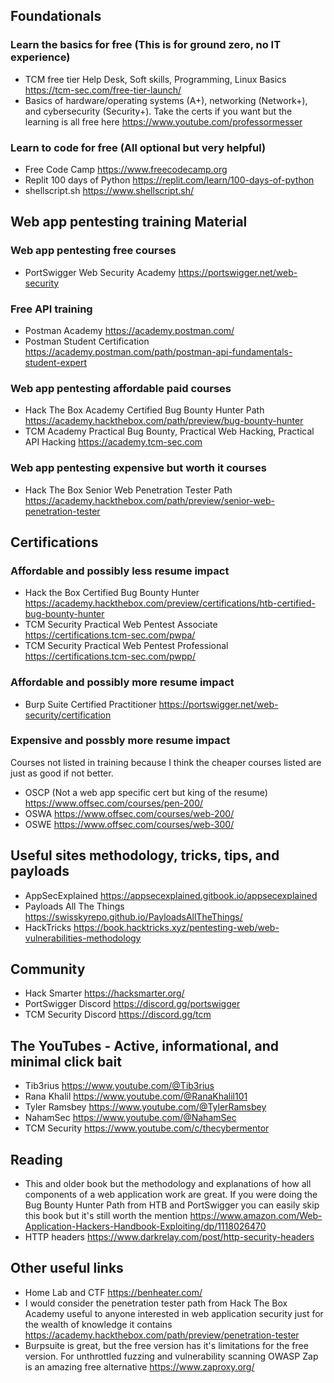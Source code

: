 ## Foundationals

### Learn the basics for free (This is for ground zero, no IT experience)
- TCM free tier Help Desk, Soft skills, Programming, Linux Basics https://tcm-sec.com/free-tier-launch/
- Basics of hardware/operating systems (A+), networking (Network+), and cybersecurity (Security+). Take the certs if you want but the learning is all free here https://www.youtube.com/professormesser

### Learn to code for free (All optional but very helpful)
- Free Code Camp https://www.freecodecamp.org
- Replit 100 days of Python https://replit.com/learn/100-days-of-python
- shellscript.sh https://www.shellscript.sh/

  
## Web app pentesting training Material

### Web app pentesting free courses
- PortSwigger Web Security Academy https://portswigger.net/web-security

### Free API training
- Postman Academy https://academy.postman.com/
- Postman Student Certification https://academy.postman.com/path/postman-api-fundamentals-student-expert

### Web app pentesting affordable paid courses
- Hack The Box Academy Certified Bug Bounty Hunter Path https://academy.hackthebox.com/path/preview/bug-bounty-hunter
- TCM Academy Practical Bug Bounty, Practical Web Hacking, Practical API Hacking https://academy.tcm-sec.com


### Web app pentesting expensive but worth it courses
- Hack The Box Senior Web Penetration Tester Path https://academy.hackthebox.com/path/preview/senior-web-penetration-tester


## Certifications

### Affordable and possibly less resume impact
- Hack the Box Certified Bug Bounty Hunter https://academy.hackthebox.com/preview/certifications/htb-certified-bug-bounty-hunter
- TCM Security Practical Web Pentest Associate https://certifications.tcm-sec.com/pwpa/
- TCM Security Practical Web Pentest Professional https://certifications.tcm-sec.com/pwpp/

### Affordable and possibly more resume impact
- Burp Suite Certified Practitioner https://portswigger.net/web-security/certification

 
### Expensive and possbly more resume impact 
Courses not listed in training because I think the cheaper courses listed are just as good if not better.
- OSCP (Not a web app specific cert but king of the resume) https://www.offsec.com/courses/pen-200/
- OSWA https://www.offsec.com/courses/web-200/
- OSWE https://www.offsec.com/courses/web-300/

  
## Useful sites methodology, tricks, tips, and payloads
- AppSecExplained https://appsecexplained.gitbook.io/appsecexplained
- Payloads All The Things https://swisskyrepo.github.io/PayloadsAllTheThings/
- HackTricks https://book.hacktricks.xyz/pentesting-web/web-vulnerabilities-methodology

  
## Community
- Hack Smarter https://hacksmarter.org/
- PortSwigger Discord https://discord.gg/portswigger
- TCM Security Discord https://discord.gg/tcm

  
## The YouTubes - Active, informational, and minimal click bait
- Tib3rius https://www.youtube.com/@Tib3rius
- Rana Khalil https://www.youtube.com/@RanaKhalil101
- Tyler Ramsbey https://www.youtube.com/@TylerRamsbey
- NahamSec https://www.youtube.com/@NahamSec
- TCM Security https://www.youtube.com/c/thecybermentor

  
## Reading
- This and older book but the methodology and explanations of how all components of a web application work are great. If you were doing the Bug Bounty Hunter Path from HTB and PortSwigger you can easily skip this book but it's still worth the mention https://www.amazon.com/Web-Application-Hackers-Handbook-Exploiting/dp/1118026470
- HTTP headers https://www.darkrelay.com/post/http-security-headers

  
## Other useful links
- Home Lab and CTF https://benheater.com/
- I would consider the penetration tester path from Hack The Box Academy useful to anyone interested in web application security just for the wealth of knowledge it contains https://academy.hackthebox.com/path/preview/penetration-tester
- Burpsuite is great, but the free version has it's limitations for the free version. For unthrottled fuzzing and vulnerability scanning OWASP Zap is an amazing free alternative https://www.zaproxy.org/
